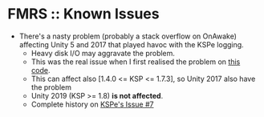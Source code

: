# FMRS :: Known Issues

* There's a nasty problem (probably a stack overflow on OnAwake) affecting Unity 5 and 2017 that played havoc with the KSPe logging.
	+ Heavy disk I/O may aggravate the problem.
	+ This was the real issue when I first realised the problem on [this code](https://github.com/net-lisias-kspu/FMRS/blob/e6008f51fc60dc2608de78b11fb44cd2daa85aae/Source/FMRS/FMRS_Util.cs#L206).
	+ This can affect also [1.4.0 \<= KSP \<= 1.7.3], so Unity 2017 also have the problem
	+ Unity 2019 (KSP \>= 1.8) **is not affected**.
	+ Complete history on [KSPe's Issue #7](https://github.com/net-lisias-ksp/KSPAPIExtensions/issues/7)
